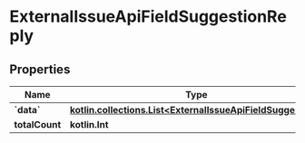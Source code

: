 
# ExternalIssueApiFieldSuggestionReply

## Properties
| Name | Type | Description | Notes |
| ------------ | ------------- | ------------- | ------------- |
| **&#x60;data&#x60;** | [**kotlin.collections.List&lt;ExternalIssueApiFieldSuggestion&gt;**](ExternalIssueApiFieldSuggestion.md) |  |  |
| **totalCount** | **kotlin.Int** |  |  |



